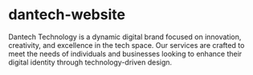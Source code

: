 # dantech-website
  Dantech Technology is a dynamic digital brand focused on innovation, creativity, and excellence in the tech space. Our services are crafted to meet the needs of individuals and businesses looking to enhance their digital identity through technology-driven design. 
